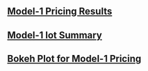 ## [Model-1 Pricing Results](https://github.com/devisaibheemanadi-2003/Dynamic-Pricing-For-Urban-Parking-Lots/blob/main/model1_pricing_results.csv)
## [Model-1 lot Summary](https://github.com/devisaibheemanadi-2003/Dynamic-Pricing-For-Urban-Parking-Lots/blob/main/model1_lot_summary.csv)
## [Bokeh Plot for Model-1 Pricing](https://github.com/devisaibheemanadi-2003/Dynamic-Pricing-For-Urban-Parking-Lots/blob/main/bokeh_plot%20%20for%20model1%20pricing.png)
